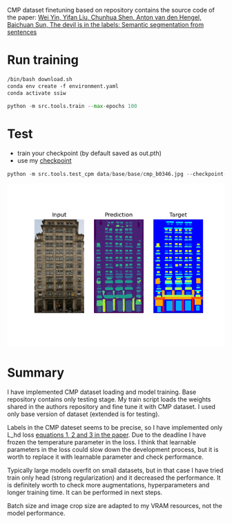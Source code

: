 CMP dataset finetuning based on repository contains the source code of the paper:
[Wei Yin, Yifan Liu, Chunhua Shen, Anton van den Hengel, Baichuan Sun, The devil is in the labels: Semantic segmentation from sentences](https://arxiv.org/abs/2202.02002)

# Run training

```shell
/bin/bash download.sh
conda env create -f environment.yaml
conda activate ssiw
```
```python
python -m src.tools.train --max-epochs 100
```

# Test

* train your checkpoint (by default saved as out.pth)
* use my [checkpoint](https://drive.google.com/file/d/1UsAkHoSSrHX5UJwmteTi4oQWKVIPdUKn/view?usp=share_link)

```python
python -m src.tools.test_cpm data/base/base/cmp_b0346.jpg --checkpoint-path checkpoint.pth
```

![Annotated](src/ann_imgs/pred.png)

# Summary

I have implemented CMP dataset loading and model training. Base repository contains only testing stage.
My train script loads the weights shared in the authors repository and fine tune it with CMP dataset.
I used only base version of dataset (extended is for testing).

Labels in the CMP dateset seems to be precise, so I have implemented only L_hd loss [equations 1, 2 and 3 in the paper](https://arxiv.org/pdf/2202.02002.pdf).
Due to the deadline I have frozen the temperature parameter in the loss.
I think that learnable parameters in the loss could slow down the development process, but it is worth to replace it with learnable parameter and check performance.

Typically large models overfit on small datasets, but in that case I have tried train only head (strong regularization) and it decreased the performance.
It is definitely worth to check more augmentations, hyperparameters and longer training time. It can be performed in next steps.

Batch size and image crop size are adapted to my VRAM resources, not the model performance.
